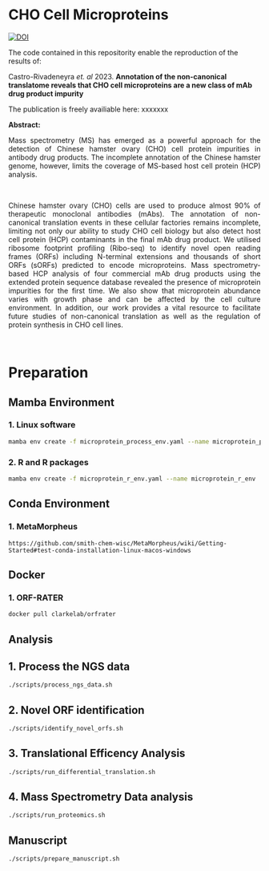  
# CHO Cell Microproteins 

[![DOI](https://zenodo.org/badge/449655379.svg)](https://zenodo.org/badge/latestdoi/449655379)

The code contained in this repositority enable the reproduction of the results of:

Castro-Rivadeneyra *et. al* 2023. **Annotation of the non-canonical translatome reveals that CHO cell microproteins are a new class of mAb drug product impurity**

The publication is freely availiable here: xxxxxxx&nbsp;

**Abstract:**
<p style='text-align: justify;'>
Mass spectrometry (MS) has emerged as a powerful approach for the detection of Chinese hamster ovary (CHO) cell protein impurities in antibody drug products. The incomplete annotation of the Chinese hamster genome, however, limits the coverage of MS-based host cell protein (HCP) analysis.</p> &nbsp;

<p style='text-align: justify;'>
Chinese hamster ovary (CHO) cells are used to produce almost 90% of therapeutic monoclonal antibodies (mAbs). The annotation of non-canonical translation events in these cellular factories remains incomplete, limiting not only our ability to study CHO cell biology but also detect host cell protein (HCP) contaminants in the final mAb drug product. We utilised ribosome footprint profiling (Ribo-seq) to identify novel open reading frames (ORFs) including N-terminal extensions and thousands of short ORFs (sORFs) predicted to encode microproteins. Mass spectrometry-based HCP analysis of four commercial mAb drug products using the extended protein sequence database revealed the presence of microprotein impurities for the first time. We also show that microprotein abundance varies with growth phase and can be affected by the cell culture environment. In addition, our work provides a vital resource to facilitate future studies of non-canonical translation as well as the regulation of protein synthesis in CHO cell lines.
</p>
&nbsp;



# Preparation


## Mamba Environment

### 1. Linux software
```bash
mamba env create -f microprotein_process_env.yaml --name microprotein_process_env
```

### 2. R and R packages
```bash
mamba env create -f microprotein_r_env.yaml --name microprotein_r_env
```

## Conda Environment
### 1. MetaMorpheus 
```
https://github.com/smith-chem-wisc/MetaMorpheus/wiki/Getting-Started#test-conda-installation-linux-macos-windows
```

## Docker
### 1. ORF-RATER
```bash
docker pull clarkelab/orfrater
```

## Analysis
## 1. Process the NGS data
```bash
./scripts/process_ngs_data.sh
```

## 2. Novel ORF identification
```bash
./scripts/identify_novel_orfs.sh
```

## 3. Translational Efficency Analysis
```bash
./scripts/run_differential_translation.sh
```

## 4. Mass Spectrometry Data analysis
```bash
./scripts/run_proteomics.sh
```

## Manuscript
```bash
./scripts/prepare_manuscript.sh
```
